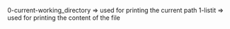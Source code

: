 0-current-working_directory => used for printing the current path
1-listit => used for printing the content of the file
